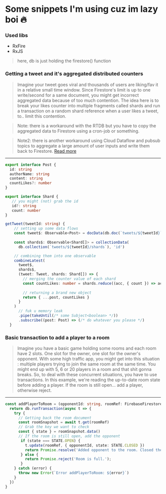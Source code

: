 # Some snippets I'm using cuz im lazy boi :fire:

### Used libs

- RxFire
- RxJS

> here, db is just holding the firestore() function

### Getting a tweet and it's aggregated distributed counters

> Imagine your tweet goes viral and thousands of users are liking/fav it in a relative small time window. Since Firestore's limit is up to one write/second for a same document, you might get incorrect aggregated data because of too much contention. The idea here is to break your likes counter into multiple fragments called shards and run a transaction on a random shard reference when a user likes a tweet, to.. limit this contention.

> Note: there is a workaround with the RTDB but you have to copy the aggregated data to Firestore using a cron-job or something.

> Note2: there is another workaround using Cloud Dataflow and pubsub topics to aggregate a large amount of user inputs and write them back to Firestore. [Read more](https://medium.com/evenbit/aggregate-thousands-of-inputs-per-second-with-firebase-76111212b850)

---

```ts
export interface Post {
  id: string
  authorName: string
  content: string
  countLikes?: number
}

export interface Shard {
   // you might (not) grab the id
   id?: string
   count: number
}
```

```ts
getTweet(tweetId: string) {
    // setting up some data flows
    const tweet$: Observable<Post> = docData(db.doc(`tweets/${tweetId}`), 'id')
    
    const shards$: Observable<Shard[]> = collectionData(
      db.collection(`tweets/${tweetId}/shards`), 'id')

    // combining them into one observable
    combineLatest(
      tweet$,
      shards$,
      (tweet: Tweet, shards: Shard[]) => {
        // merging the counter value of each shard
        const countLikes: number = shards.reduce((acc, { count }) => acc + count, 0)
           
        // returning a brand new object
        return { ...post, countLikes }
      }
    )
      // fuk u memory leak
      .pipe(takeUntil(/* some Subject<boolean> */))
      .subscribe((post: Post) => (/* do whatever you please */)
  }
```

### Basic transaction to add a player to a room

> Imagine you have a basic game holding some rooms and each room have 2 slots. One slot for the owner, one slot for the owner's opponent. With some high traffic app, you might get into this situation : multiple players trying to join the same room at the same time. You might end up with 5, 6 or 20 players in a room and that shit gonna breaks. So, to deal with these concurrent situations, you have to use transactions. In this example, we're reading the up-to-date room state before adding a player. If the room is still open... add a player, otherwise reject.

---

```ts
const addPlayerToRoom = (opponentId: string, roomRef: FirebaseFirestore.DocumentReference): Promise<void> => {
  return db.runTransaction(async t => {
    try {
      // Getting back the room document
      const roomSnapshot = await t.get(roomRef)
      // Grab the key we want to check
      const { state } = roomSnapshot.data()
      // If the room is still open, add the opponent
       if (state === STATE.OPEN) {
         t.update(roomRef, { opponentId, state: STATE.CLOSED })
         return Promise.resolve('Added opponent to the room. Closed the room.');
       } else {
         return Promise.reject('Room is full.');
       }
    } catch (error) {
      throw new Error(`Error addPlayerToRoom: ${error}`)
    }
  })
}
```
